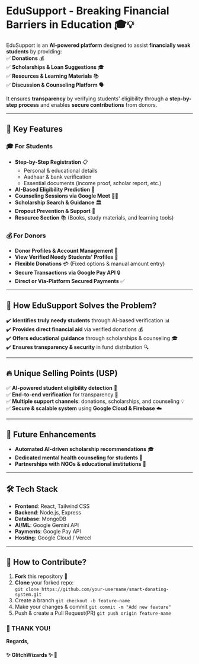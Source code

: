 # **EduSupport - Breaking Financial Barriers in Education** 🎓💡  

EduSupport is an **AI-powered platform** designed to assist **financially weak students** by providing:  
✅ **Donations** 💰  
✅ **Scholarships & Loan Suggestions** 🎓  
✅ **Resources & Learning Materials** 📚  
✅ **Discussion & Counseling Platform** 🗣️  

It ensures **transparency** by verifying students' eligibility through a **step-by-step process** and enables **secure contributions** from donors.  

---

## 🚀 **Key Features**  

### 🎓 **For Students**  
- **Step-by-Step Registration** 📋  
  - Personal & educational details  
  - Aadhaar & bank verification  
  - Essential documents (income proof, scholar report, etc.)  
- **AI-Based Eligibility Prediction** 🤖  
- **Counseling Sessions via Google Meet** 🧑‍🏫  
- **Scholarship Search & Guidance** 🏛️  
- **Dropout Prevention & Support** 🎯  
- **Resource Section** 📚 (Books, study materials, and learning tools)  

### 💰 **For Donors**  
- **Donor Profiles & Account Management** 👤  
- **View Verified Needy Students' Profiles** 📝  
- **Flexible Donations** 💳 (Fixed options & manual amount entry)  
- **Secure Transactions via Google Pay API** 🔒  
- **Direct or Via-Platform Secured Payments** ✅  

---

## 🎯 **How EduSupport Solves the Problem?**  

✔️ **Identifies truly needy students** through AI-based verification 📊  
✔️ **Provides direct financial aid** via verified donations 💰  
✔️ **Offers educational guidance** through scholarships & counseling 🎓  
✔️ **Ensures transparency & security** in fund distribution 🔍  

---

## 🔥 **Unique Selling Points (USP)**  

✅ **AI-powered student eligibility detection** 🤖  
✅ **End-to-end verification** for transparency 🔏  
✅ **Multiple support channels**: donations, scholarships, and counseling 💡  
✅ **Secure & scalable system** using **Google Cloud & Firebase** ☁️  

---

## 🔄 **Future Enhancements**  

- **Automated AI-driven scholarship recommendations** 🎓  
- **Dedicated mental health counseling for students** 🧠  
- **Partnerships with NGOs & educational institutions** 🤝  

---

## 🛠 **Tech Stack**  

- **Frontend**: React, Tailwind CSS  
- **Backend**: Node.js, Express  
- **Database**: MongoDB  
- **AI/ML**: Google Gemini API  
- **Payments**: Google Pay API  
- **Hosting**: Google Cloud / Vercel  

---

## 📜 **How to Contribute?**  

1. **Fork** this repository 🍴  
2. **Clone** your forked repo:  
    ``
    git clone https://github.com/your-username/smart-donating-system.git
    ``
3. Create a branch
    ``
    git checkout -b feature-name
    ``
4. Make your changes & commit
    ``
    git commit -m "Add new feature"
    ``
5. Push & create a Pull Request(PR)
    ``
    git push origin feature-name
    ``

### 💙 THANK YOU!
**Regards,**
#### ✨ GlitchWizards ✨ 🚀
